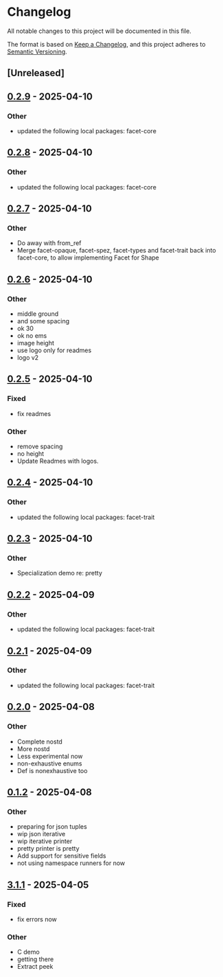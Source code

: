 # Changelog

All notable changes to this project will be documented in this file.

The format is based on [Keep a Changelog](https://keepachangelog.com/en/1.0.0/),
and this project adheres to [Semantic Versioning](https://semver.org/spec/v2.0.0.html).

## [Unreleased]

## [0.2.9](https://github.com/facet-rs/facet/compare/facet-peek-v0.2.8...facet-peek-v0.2.9) - 2025-04-10

### Other

- updated the following local packages: facet-core

## [0.2.8](https://github.com/facet-rs/facet/compare/facet-peek-v0.2.7...facet-peek-v0.2.8) - 2025-04-10

### Other

- updated the following local packages: facet-core

## [0.2.7](https://github.com/facet-rs/facet/compare/facet-peek-v0.2.6...facet-peek-v0.2.7) - 2025-04-10

### Other

- Do away with from_ref
- Merge facet-opaque, facet-spez, facet-types and facet-trait back into facet-core, to allow implementing Facet for Shape

## [0.2.6](https://github.com/facet-rs/facet/compare/facet-peek-v0.2.5...facet-peek-v0.2.6) - 2025-04-10

### Other

- middle ground
- and some spacing
- ok 30
- ok no ems
- image height
- use logo only for readmes
- logo v2

## [0.2.5](https://github.com/facet-rs/facet/compare/facet-peek-v0.2.4...facet-peek-v0.2.5) - 2025-04-10

### Fixed

- fix readmes

### Other

- remove spacing
- no height
- Update Readmes with logos.

## [0.2.4](https://github.com/facet-rs/facet/compare/facet-peek-v0.2.3...facet-peek-v0.2.4) - 2025-04-10

### Other

- updated the following local packages: facet-trait

## [0.2.3](https://github.com/facet-rs/facet/compare/facet-peek-v0.2.2...facet-peek-v0.2.3) - 2025-04-10

### Other

- Specialization demo re: pretty

## [0.2.2](https://github.com/facet-rs/facet/compare/facet-peek-v0.2.1...facet-peek-v0.2.2) - 2025-04-09

### Other

- updated the following local packages: facet-trait

## [0.2.1](https://github.com/facet-rs/facet/compare/facet-peek-v0.2.0...facet-peek-v0.2.1) - 2025-04-09

### Other

- updated the following local packages: facet-trait

## [0.2.0](https://github.com/facet-rs/facet/compare/facet-peek-v0.1.2...facet-peek-v0.2.0) - 2025-04-08

### Other

- Complete nostd
- More nostd
- Less experimental now
- non-exhaustive enums
- Def is nonexhaustive too

## [0.1.2](https://github.com/facet-rs/facet/compare/facet-peek-v0.1.1...facet-peek-v0.1.2) - 2025-04-08

### Other

- preparing for json tuples
- wip json iterative
- wip iterative printer
- pretty printer is pretty
- Add support for sensitive fields
- not using namespace runners for now

## [3.1.1](https://github.com/facet-rs/facet/compare/facet-peek-v3.1.0...facet-peek-v3.1.1) - 2025-04-05

### Fixed

- fix errors now

### Other

- C demo
- getting there
- Extract peek
